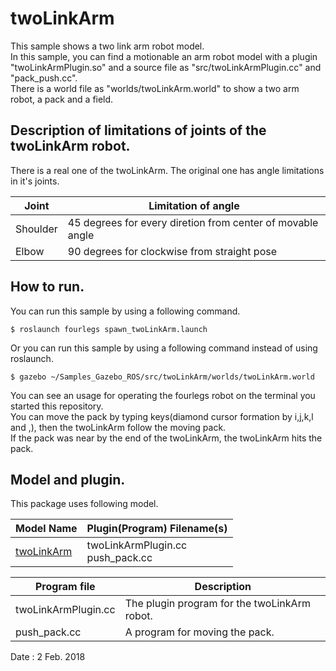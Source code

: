 # twoLinkArm  

This sample shows a two link arm robot model.  
In this sample, you can find a motionable an arm robot model with a plugin "twoLinkArmPlugin.so" and a source file as "src/twoLinkArmPlugin.cc" and "pack_push.cc".  
There is a world file as "worlds/twoLinkArm.world" to show a two arm robot, a pack and a field.  

## Description of limitations of joints of the twoLinkArm robot.  
There is a real one of the twoLinkArm. The original one has angle limitations in it's joints. 

|Joint|Limitation of angle|
|---|---|
|Shoulder|45 degrees for every diretion from center of movable angle|
|Elbow|90 degrees for clockwise from straight pose|

## How to run.  
You can run this sample by using a following command.  

    $ roslaunch fourlegs spawn_twoLinkArm.launch  

Or you can run this sample by using a following command instead of using roslaunch.  

    $ gazebo ~/Samples_Gazebo_ROS/src/twoLinkArm/worlds/twoLinkArm.world  
    
You can see an usage for operating the fourlegs robot on the terminal you started this repository.  
You can move the pack by typing keys(diamond cursor formation by i,j,k,l and ,), then the twoLinkArm follow the moving pack.  
If the pack was near by the end of the twoLinkArm, the twoLinkArm hits the pack.  

## Model and plugin.  
This package uses following model.  

|Model Name|Plugin(Program) Filename(s)|
|---|---|
|[twoLinkArm](https://github.com/m-shimizu/Samples_Gazebo_ROS/tree/master/models/twoLinkArm)|twoLinkArmPlugin.cc<br>push_pack.cc|

|Program file|Description|
|---|---|
|twoLinkArmPlugin.cc|The plugin program for the twoLinkArm robot.|
|push_pack.cc|A program for moving the pack.|

Date : 2 Feb. 2018
